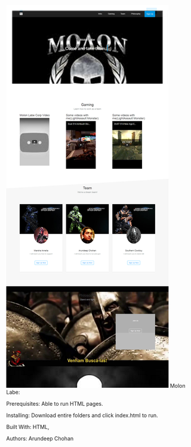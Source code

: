 
![Screenshot](https://github.com/ArundeepChohan/Summary/blob/master/MolonLabeWebpage.png)
Molon Labe: 

Prerequisites:
Able to run HTML pages.

Installing:
Download entire folders and click index.html to run.

Built With:
HTML, 

Authors:
Arundeep Chohan
